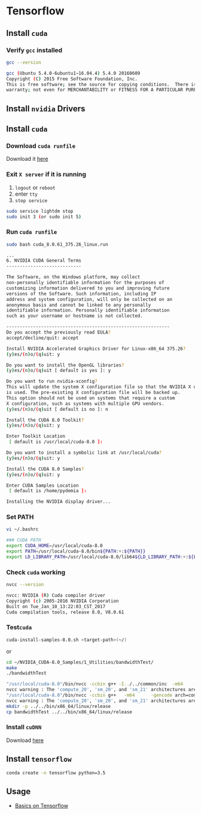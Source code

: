 # Tensorflow

## Install `cuda`


### Verify `gcc` installed

```sh
gcc --version
```
```sh
gcc (Ubuntu 5.4.0-6ubuntu1~16.04.4) 5.4.0 20160609
Copyright (C) 2015 Free Software Foundation, Inc.
This is free software; see the source for copying conditions.  There is NO
warranty; not even for MERCHANTABILITY or FITNESS FOR A PARTICULAR PURPOSE.
```

## Install `nvidia` Drivers

## Install `cuda`

### Download `cuda runfile`

Download it [here](https://developer.nvidia.com/cuda-downloads)

### Exit `X server` if it is running

1. `logout` or `reboot`
2. enter `tty`
3. `stop service`
```sh
sudo service lightdm stop
sudo init 3 (or sudo init 5)
```

### Run `cuda runfile`
```sh
sudo bash cuda_8.0.61_375.26_linux.run
```
```sh
...
6. NVIDIA CUDA General Terms
----------------------------

The Software, on the Windows platform, may collect
non-personally identifiable information for the purposes of
customizing information delivered to you and improving future
versions of the Software. Such information, including IP
address and system configuration, will only be collected on an
anonymous basis and cannot be linked to any personally
identifiable information. Personally identifiable information
such as your username or hostname is not collected.

-------------------------------------------------------------
Do you accept the previously read EULA?
accept/decline/quit: accept  

Install NVIDIA Accelerated Graphics Driver for Linux-x86_64 375.26?
(y)es/(n)o/(q)uit: y

Do you want to install the OpenGL libraries?
(y)es/(n)o/(q)uit [ default is yes ]: y

Do you want to run nvidia-xconfig?
This will update the system X configuration file so that the NVIDIA X driver
is used. The pre-existing X configuration file will be backed up.
This option should not be used on systems that require a custom
X configuration, such as systems with multiple GPU vendors.
(y)es/(n)o/(q)uit [ default is no ]: n

Install the CUDA 8.0 Toolkit?
(y)es/(n)o/(q)uit: y

Enter Toolkit Location
 [ default is /usr/local/cuda-8.0 ]:  

Do you want to install a symbolic link at /usr/local/cuda?
(y)es/(n)o/(q)uit: y

Install the CUDA 8.0 Samples?
(y)es/(n)o/(q)uit: y

Enter CUDA Samples Location
 [ default is /home/pydemia ]: 

Installing the NVIDIA display driver...

```

### Set PATH
```sh
vi ~/.bashrc
```
```sh
### CUDA PATH
export CUDA_HOME=/usr/local/cuda-8.0
export PATH=/usr/local/cuda-8.0/bin${PATH:+:${PATH}}
export LD_LIBRARY_PATH=/usr/local/cuda-8.0/lib64${LD_LIBRARY_PATH:+:${LD_LIBRARY_PATH}}

```

### Check `cuda` working

```sh
nvcc --version
```
```sh
nvcc: NVIDIA (R) Cuda compiler driver
Copyright (c) 2005-2016 NVIDIA Corporation
Built on Tue_Jan_10_13:22:03_CST_2017
Cuda compilation tools, release 8.0, V8.0.61

```
### Test`cuda`

```sh
cuda-install-samples-8.0.sh <target-path>(~/)
```

or

```sh
cd ~/NVIDIA_CUDA-8.0_Samples/1_Utilities/bandwidthTest/
make 
./bandwidthTest
```
```sh
"/usr/local/cuda-8.0"/bin/nvcc -ccbin g++ -I../../common/inc  -m64    -gencode arch=compute_20,code=sm_20 -gencode arch=compute_30,code=sm_30 -gencode arch=compute_35,code=sm_35 -gencode arch=compute_37,code=sm_37 -gencode arch=compute_50,code=sm_50 -gencode arch=compute_52,code=sm_52 -gencode arch=compute_60,code=sm_60 -gencode arch=compute_60,code=compute_60 -o bandwidthTest.o -c bandwidthTest.cu
nvcc warning : The 'compute_20', 'sm_20', and 'sm_21' architectures are deprecated, and may be removed in a future release (Use -Wno-deprecated-gpu-targets to suppress warning).
"/usr/local/cuda-8.0"/bin/nvcc -ccbin g++   -m64      -gencode arch=compute_20,code=sm_20 -gencode arch=compute_30,code=sm_30 -gencode arch=compute_35,code=sm_35 -gencode arch=compute_37,code=sm_37 -gencode arch=compute_50,code=sm_50 -gencode arch=compute_52,code=sm_52 -gencode arch=compute_60,code=sm_60 -gencode arch=compute_60,code=compute_60 -o bandwidthTest bandwidthTest.o 
nvcc warning : The 'compute_20', 'sm_20', and 'sm_21' architectures are deprecated, and may be removed in a future release (Use -Wno-deprecated-gpu-targets to suppress warning).
mkdir -p ../../bin/x86_64/linux/release
cp bandwidthTest ../../bin/x86_64/linux/release

```

### Install `cuDNN`

Download [here](https://developer.nvidia.com/cudnn)


## Install `tensorflow`
```sh
conda create -n tensorflow python=3.5
```
## Usage
* [Basics on Tensorflow](https://github.com/dawkiny/Tensorflow/blob/master/scripts/basic.md)
